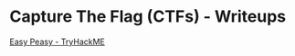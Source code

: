 # Capture The Flag (CTFs) - Writeups

[Easy Peasy - TryHackME](https://github.com/TheLant3rn/TheLant3rn.github.io/blob/main/docs/easy_peasy-tryhackme_ctf)
